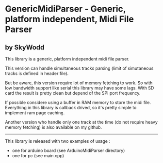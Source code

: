 # GenericMidiParser - Generic, platform independent, Midi File Parser
## by SkyWodd

This library is a generic, platform independent midi file parser.

This version can handle simultaneous tracks parsing (limit of simutaneous tracks is defined in header file).

But be aware, this version require lot of memory fetching to work.
So with low bandwidth support like serial this library may have some lags.
With SD card the result is pretty clean but depend of the SPI port frequency.

If possible considere using a buffer in RAM memory to store the midi file.
Everything in this library is callback drived, so it's pretty simple to implement ram page caching.

Another version who handle only one track at the time (do not require heavy memory fetching) is also available on my github.

---

This library is released with two examples of usage :
* one for arduino board (see ArduinoMidiParser directory)
* one for pc (see main.cpp)